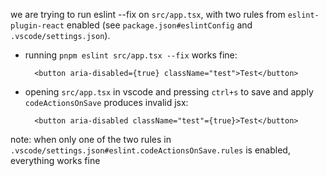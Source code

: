 we are trying to run eslint --fix on `src/app.tsx`, with two rules from `eslint-plugin-react` enabled (see `package.json#eslintConfig` and `.vscode/settings.json`).

- running `pnpm eslint src/app.tsx --fix` works fine:
  ```tsx
	<button aria-disabled={true} className="test">Test</button>
	```

- opening `src/app.tsx` in vscode and pressing `ctrl+s` to save and apply `codeActionsOnSave` produces invalid jsx:
  ```tsx
	<button aria-disabled className="test"={true}>Test</button>
	```

note: when only one of the two rules in `.vscode/settings.json#eslint.codeActionsOnSave.rules` is enabled, everything works fine
